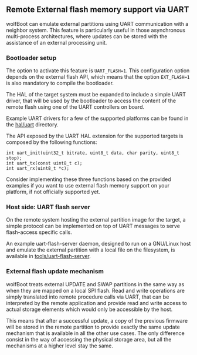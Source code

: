 ## Remote External flash memory support via UART

wolfBoot can emulate external partitions using UART communication with a neighbor system. This feature
is particularly useful in those asynchronous multi-process architectures, where updates can be stored
with the assistance of an external processing unit.

### Bootloader setup

The option to activate this feature is `UART_FLASH=1`. This configuration option depends on the
external flash API, which means that the option `EXT_FLASH=1` is also mandatory to compile the bootloader.

The HAL of the target system must be expanded to include a simple UART driver, that will be used by the
bootloader to access the content of the remote flash using one of the UART controllers on board.

Example UART drivers for a few of the supported platforms can be found in the [hal/uart](hal/uart) directory.

The API exposed by the UART HAL extension for the supported targets is composed by the following functions:

```
int uart_init(uint32_t bitrate, uint8_t data, char parity, uint8_t stop);
int uart_tx(const uint8_t c);
int uart_rx(uint8_t *c);
```

Consider implementing these three functions based on the provided examples if you want to use external flash memory
support on your platform, if not officially supported yet.


### Host side: UART flash server

On the remote system hosting the external partition image for the target, a simple protocol can be implemented
on top of UART messages to serve flash-access specific calls.

An example uart-flash-server daemon, designed to run on a GNU/Linux host and emulate the external partition with
a local file on the filesystem, is available in [tools/uart-flash-server](tools/uart-flash-server).


### External flash update mechanism

wolfBoot treats external UPDATE and SWAP partitions in the same way as when they are mapped on a local SPI flash.
Read and write operations are simply translated into remote procedure calls via UART, that can be interpreted by
the remote application and provide read and write access to actual storage elements which would only be accessible
by the host.

This means that after a successful update, a copy of the previous firmware will be stored in the remote partition to
provide exactly the same update mechanism that is available in all the other use cases. The only difference consist
in the way of accessing the physical storage area, but all the mechanisms at a higher level stay the same.




